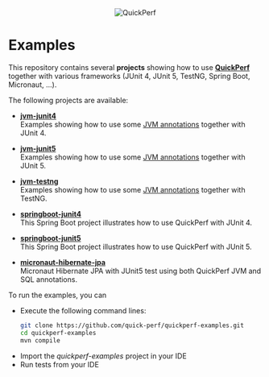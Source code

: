 <div align="center">
<img src="https://pbs.twimg.com/profile_banners/926219963333038086/1518645789" alt="QuickPerf"/>
</div>

# Examples

This repository contains several **projects** showing how to use **[QuickPerf](https://github.com/quick-perf/quickperf)** together with various frameworks (JUnit 4, JUnit 5, TestNG, Spring Boot, Micronaut, ...).

The following projects are available:

* **[jvm-junit4](jvm-junit4)**<br>
Examples showing how to use some [JVM annotations](https://github.com/quick-perf/doc/wiki/JVM-annotations) together with JUnit 4.

* **[jvm-junit5](jvm-junit5)**<br>
Examples showing how to use some [JVM annotations](https://github.com/quick-perf/doc/wiki/JVM-annotations) together with JUnit 5.

* **[jvm-testng](jvm-testng)**<br>
Examples showing how to use some [JVM annotations](https://github.com/quick-perf/doc/wiki/JVM-annotations) together with TestNG.

* **[springboot-junit4](springboot-junit4)**<br>
This Spring Boot project illustrates how to use QuickPerf with JUnit 4. 

* **[springboot-junit5](springboot-junit5)**<br>
This Spring Boot project illustrates how to use QuickPerf with JUnit 5. 

* **[micronaut-hibernate-jpa](micronaut-hibernate-jpa)**<br>
Micronaut Hibernate JPA with JUnit5 test using both QuickPerf JVM and SQL annotations. 

To run the examples, you can
* Execute the following command lines:
  ```bash
  git clone https://github.com/quick-perf/quickperf-examples.git
  cd quickperf-examples
  mvn compile
  ```
* Import the _quickperf-examples_ project in your IDE
* Run tests from your IDE